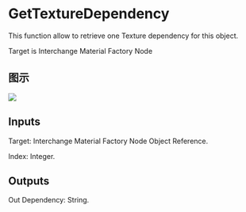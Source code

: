 # GetTextureDependency

This function allow to retrieve one Texture dependency for this object.

Target is Interchange Material Factory Node

## 图示

![]($-20221218-19314458.png)

## Inputs

Target: Interchange Material Factory Node Object Reference.

Index: Integer.  

## Outputs

Out Dependency: String.

